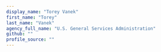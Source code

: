 ```yaml
---
display_name: "Torey Vanek"
first_name: "Torey"
last_name: "Vanek"
agency_full_name: "U.S. General Services Administration"
github: ""
profile_source: ""
---
```


